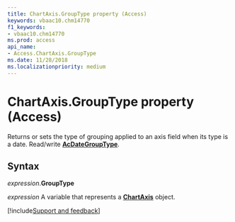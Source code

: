 ```yaml
---
title: ChartAxis.GroupType property (Access)
keywords: vbaac10.chm14770
f1_keywords:
- vbaac10.chm14770
ms.prod: access
api_name:
- Access.ChartAxis.GroupType
ms.date: 11/28/2018
ms.localizationpriority: medium
---
```



# ChartAxis.GroupType property (Access)

Returns or sets the type of grouping applied to an axis field when its type is a date. Read/write **[AcDateGroupType](Access.AcDateGroupType.md)**.


## Syntax

_expression_.**GroupType**

_expression_ A variable that represents a **[ChartAxis](Access.ChartAxis.md)** object.

[!include[Support and feedback](~/includes/feedback-boilerplate.md)]